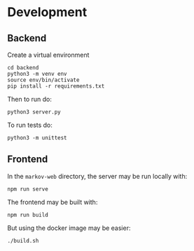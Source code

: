 # Development

## Backend

Create a virtual environment

    cd backend
    python3 -m venv env
    source env/bin/activate
    pip install -r requirements.txt

Then to run do:

    python3 server.py

To run tests do:

    python3 -m unittest

## Frontend

In the `markov-web` directory, the server may be run locally with:

    npm run serve

The frontend may be built with:

    npm run build

But using the docker image may be easier:

    ./build.sh
